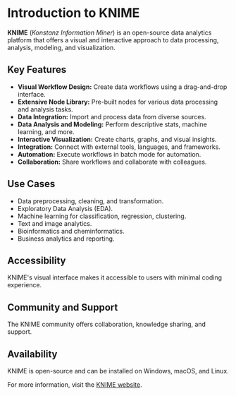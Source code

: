 
# Introduction to KNIME

**KNIME** (*Konstanz Information Miner*) is an open-source data analytics platform that offers a visual and interactive approach to data processing, analysis, modeling, and visualization.

## Key Features

- **Visual Workflow Design:** Create data workflows using a drag-and-drop interface.
- **Extensive Node Library:** Pre-built nodes for various data processing and analysis tasks.
- **Data Integration:** Import and process data from diverse sources.
- **Data Analysis and Modeling:** Perform descriptive stats, machine learning, and more.
- **Interactive Visualization:** Create charts, graphs, and visual insights.
- **Integration:** Connect with external tools, languages, and frameworks.
- **Automation:** Execute workflows in batch mode for automation.
- **Collaboration:** Share workflows and collaborate with colleagues.

## Use Cases

- Data preprocessing, cleaning, and transformation.
- Exploratory Data Analysis (EDA).
- Machine learning for classification, regression, clustering.
- Text and image analytics.
- Bioinformatics and cheminformatics.
- Business analytics and reporting.

## Accessibility

KNIME's visual interface makes it accessible to users with minimal coding experience.

## Community and Support

The KNIME community offers collaboration, knowledge sharing, and support.

## Availability

KNIME is open-source and can be installed on Windows, macOS, and Linux.

For more information, visit the [KNIME website](https://www.knime.com).
